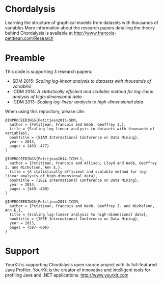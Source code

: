 # Chordalysis
Learning the structure of graphical models from datasets with thousands of variables
More information about the research papers detailing the theory behind Chordalysis is available at http://www.francois-petitjean.com/Research

# Preamble

This code is supporting 3 research papers:
* SDM 2015: *Scaling log-linear analysis to datasets with thousands of variables*
* ICDM 2014: *A statistically efficient and scalable method for log-linear analysis of high-dimensional data*
* ICDM 2013: *Scaling log-linear analysis to high-dimensional data*

When using this repository, please cite:
```
@INPROCEEDINGS{Petitjean2015-SDM,
  author = {Petitjean, Francois and Webb, Geoffrey I.},
  title = {Scaling log-linear analysis to datasets with thousands of variables},
  booktitle = {SIAM International Conference on Data Mining},
  year = 2015,
  pages = {469--477}
}

@INPROCEEDINGS{Petitjean2014-ICDM-1,
  author = {Petitjean, Francois and Allison, Lloyd and Webb, Geoffrey I. and Nicholson, Ann E.},
  title = {A statistically efficient and scalable method for log-linear analysis of high-dimensional data},
  booktitle = {IEEE International Conference on Data Mining},
  year = 2014,
  pages = {480--489}
}

@INPROCEEDINGS{Petitjean2013-ICDM,
  author = {Petitjean, Francois and Webb, Geoffrey I. and Nicholson, Ann E.},
  title = {Scaling log-linear analysis to high-dimensional data},
  booktitle = {IEEE International Conference on Data Mining},
  year = 2013, 
  pages = {597--606}
}
```

# Support
YourKit is supporting Chordalysis open source project with its full-featured Java Profiler.
YourKit is the creator of innovative and intelligent tools for profiling Java and .NET applications. http://www.yourkit.com 

